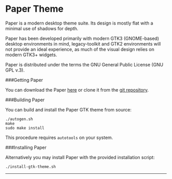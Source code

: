 Paper Theme
===========

Paper is a modern desktop theme suite. Its design is mostly flat with a minimal use of shadows for depth.

Paper has been developed primarily with modern GTK3 (GNOME-based) desktop environments in mind, legacy-toolkit and GTK2 environments will not provide an ideal experience, as much of the visual design relies on modern GTK3+ widgets.

Paper is distributed under the terms the GNU General Public License (GNU GPL v.3).

###Getting Paper

You can download the Paper [here](http://snwh.org/paper) or clone it from the [git repository](https://github.com/snwh/paper-gtk-theme).

###Building Paper

You can build and install the Paper GTK theme from source:

    ./autogen.sh
    make
    sudo make install

This procedure requires ```autotools``` on your system.

###Installing Paper

Alternatively you may install Paper with the provided installation script:

    ./install-gtk-theme.sh

-----------
